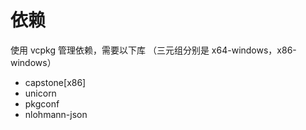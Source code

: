 # 依赖

使用 vcpkg 管理依赖，需要以下库 （三元组分别是 x64-windows，x86-windows）

- capstone[x86]
- unicorn
- pkgconf
- nlohmann-json
